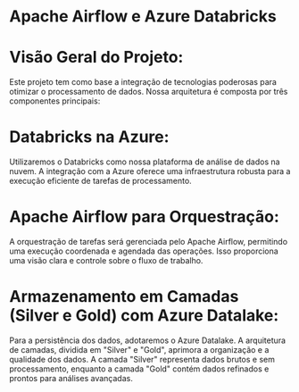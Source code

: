# Apache Airflow e Azure Databricks

# Visão Geral do Projeto:
  Este projeto tem como base a integração de tecnologias poderosas para otimizar o processamento de dados. 
  Nossa arquitetura é composta por três componentes principais:
  

  # Databricks na Azure:
  Utilizaremos o Databricks como nossa plataforma de análise de dados na nuvem. 
  A integração com a Azure oferece uma infraestrutura robusta para a execução eficiente de tarefas de processamento.
    
  # Apache Airflow para Orquestração:
  A orquestração de tarefas será gerenciada pelo Apache Airflow, permitindo uma execução coordenada e agendada das operações.
  Isso proporciona uma visão clara e controle sobre o fluxo de trabalho.

  # Armazenamento em Camadas (Silver e Gold) com Azure Datalake:
  Para a persistência dos dados, adotaremos o Azure Datalake.
  A arquitetura de camadas, dividida em "Silver" e "Gold", aprimora a organização e a qualidade dos dados.
  A camada "Silver" representa dados brutos e sem processamento, enquanto a camada "Gold" contém dados refinados e prontos para análises avançadas.
